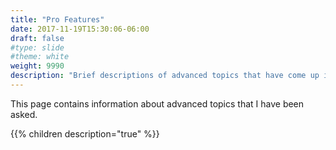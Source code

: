 ```yaml
---
title: "Pro Features"
date: 2017-11-19T15:30:06-06:00
draft: false
#type: slide
#theme: white
weight: 9990
description: "Brief descriptions of advanced topics that have come up in various individual projects."
---
```


This page contains information about advanced topics that I have been asked.

{{% children description="true" %}}

